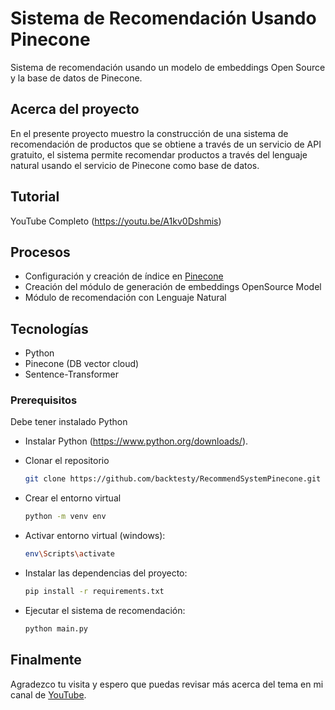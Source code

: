 # Sistema de Recomendación Usando Pinecone
Sistema de recomendación usando un modelo de embeddings Open Source y la base de datos de Pinecone.

<!-- ABOUT THE PROJECT -->
## Acerca del proyecto

En el presente proyecto muestro la construcción de una sistema de recomendación de productos que se obtiene a través de un servicio de API gratuito, el sistema permite recomendar productos a través del lenguaje natural usando el servicio de Pinecone como base de datos.

## Tutorial
YouTube Completo (<a href="https://youtu.be/A1kv0Dshmis">https://youtu.be/A1kv0Dshmis</a>)

## Procesos 

* Configuración y creación de índice en  <a href="https://www.pinecone.io/">Pinecone</a>
* Creación del módulo de generación de embeddings OpenSource Model
* Módulo de recomendación con Lenguaje Natural


<!-- GETTING STARTED -->
## Tecnologías

* Python
* Pinecone (DB vector cloud)
* Sentence-Transformer


### Prerequisitos

Debe tener instalado Python
* Instalar Python (<a href="https://www.python.org/downloads/">https://www.python.org/downloads/</a>).

* Clonar el repositorio
  ```sh
  git clone https://github.com/backtesty/RecommendSystemPinecone.git
  ```

* Crear el entorno virtual
  ```sh
  python -m venv env
  ```
* Activar entorno virtual (windows):
  ```sh
  env\Scripts\activate
  ```
* Instalar las dependencias del proyecto:
  ```sh
  pip install -r requirements.txt
  ```
* Ejecutar el sistema de recomendación:
  ```sh
  python main.py
  ```
## Finalmente

Agradezco tu visita y espero que puedas revisar más acerca del tema en mi canal de <a href="https://www.youtube.com/channel/UCxGqlLmQXjFjkrnSRLa7B7g">YouTube</a>.
